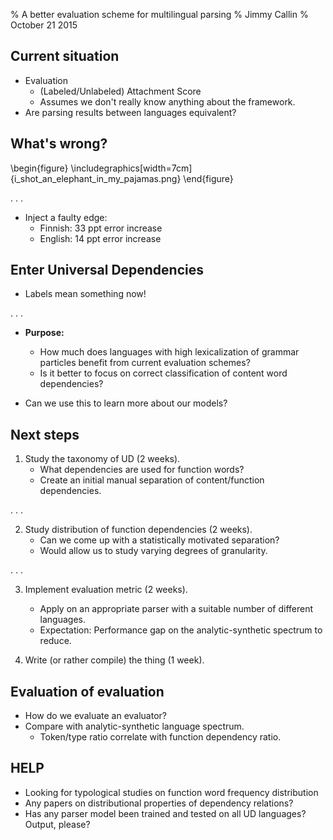 % A better evaluation scheme for multilingual parsing
% Jimmy Callin
% October 21 2015

## Current situation

- Evaluation
    - (Labeled/Unlabeled) Attachment Score
    - Assumes we don't really know anything about the framework.
- Are parsing results between languages equivalent?

## What's wrong?

\begin{figure}
\includegraphics[width=7cm]{i_shot_an_elephant_in_my_pajamas.png}
\end{figure}

. . .

- Inject a faulty edge:
    - Finnish: 33 ppt error increase
    - English: 14 ppt error increase

## Enter Universal Dependencies

- Labels mean something now!

. . .

- __Purpose:__
    - How much does languages with high lexicalization of grammar particles benefit from current evaluation schemes?
    - Is it better to focus on correct classification of content word dependencies?

- Can we use this to learn more about our models?

## Next steps

1. Study the taxonomy of UD (2 weeks).
    - What dependencies are used for function words?
    - Create an initial manual separation of content/function dependencies.

. . .

2. Study distribution of function dependencies (2 weeks).
    - Can we come up with a statistically motivated separation?
    - Would allow us to study varying degrees of granularity.

. . .

3. Implement evaluation metric (2 weeks).
    - Apply on an appropriate parser with a suitable number of different languages.
    - Expectation: Performance gap on the analytic-synthetic spectrum to reduce.

4. Write (or rather compile) the thing (1 week).

## Evaluation of evaluation

- How do we evaluate an evaluator?
- Compare with analytic-synthetic language spectrum.
    - Token/type ratio correlate with function dependency ratio.

## __HELP__

- Looking for typological studies on function word frequency distribution
- Any papers on distributional properties of dependency relations?
- Has any parser model been trained and tested on all UD languages? Output, please?
